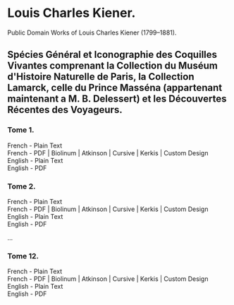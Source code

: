 # Louis Charles Kiener.

Public Domain Works of Louis Charles Kiener (1799–1881).

## Spécies Général et Iconographie des Coquilles Vivantes comprenant la Collection du Muséum d'Histoire Naturelle de Paris, la Collection Lamarck, celle du Prince Masséna (appartenant maintenant a M. B. Delessert) et les Découvertes Récentes des Voyageurs.

### Tome 1.

French - Plain Text  
French - PDF | Biolinum | Atkinson | Cursive | Kerkis | Custom Design  
English - Plain Text  
English - PDF  

### Tome 2.

French - Plain Text  
French - PDF | Biolinum | Atkinson | Cursive | Kerkis | Custom Design  
English - Plain Text  
English - PDF  

...

### Tome 12.

French - Plain Text  
French - PDF | Biolinum | Atkinson | Cursive | Kerkis | Custom Design  
English - Plain Text  
English - PDF  
